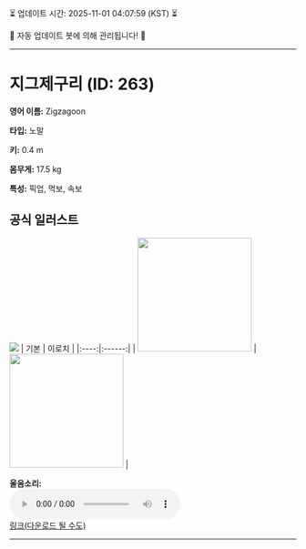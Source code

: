
⏳ 업데이트 시간: 2025-11-01 04:07:59 (KST) ⏳

🤖 자동 업데이트 봇에 의해 관리됩니다! 🤖

---

# 지그제구리 (ID: 263)
**영어 이름:** Zigzagoon

**타입:** 노말

**키:** 0.4 m

**몸무게:** 17.5 kg

**특성:** 픽업, 먹보, 속보

## 공식 일러스트
![](https://raw.githubusercontent.com/PokeAPI/sprites/master/sprites/pokemon/other/official-artwork/263.png)
| 기본 | 이로치 |
|:----:|:------:|
| <img src="http://play.pokemonshowdown.com/sprites/ani/zigzagoon.gif" width="200"> | <img src="http://play.pokemonshowdown.com/sprites/ani-shiny/zigzagoon.gif" width="200"> |

**울음소리:**<br><audio controls src="https://raw.githubusercontent.com/PokeAPI/cries/main/cries/pokemon/latest/263.ogg"></audio><br> [링크(다운로드 될 수도)](https://raw.githubusercontent.com/PokeAPI/cries/main/cries/pokemon/latest/263.ogg)


---
